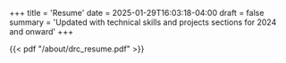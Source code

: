 +++
title = 'Resume'
date = 2025-01-29T16:03:18-04:00
draft = false
summary = 'Updated with technical skills and projects sections for 2024 and onward'
+++

{{< pdf "/about/drc_resume.pdf" >}}